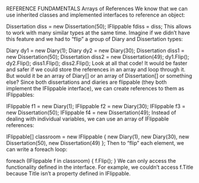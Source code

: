 REFERENCE FUNDAMENTALS
Arrays of References
We know that we can use inherited classes and implemented interfaces to reference an object:

Dissertation diss = new Dissertation(50);
IFlippable fdiss = diss;
This allows to work with many similar types at the same time. Imagine if we didn’t have this feature and we had to “flip” a group of Diary and Dissertation types:

Diary dy1 = new Diary(1);
Diary dy2 = new Diary(30);
Dissertation diss1 = new Dissertation(50);
Dissertation diss2 = new Dissertation(49);
dy1.Flip();
dy2.Flip();
diss1.Flip();
diss2.Flip();
Look at all that code! It would be faster and safer if we could store the references in an array and loop through it. But would it be an array of Diary[] or an array of Dissertation[] or something else? Since both dissertations and diaries are flippable (they both implement the IFlippable interface), we can create references to them as IFlippables:

IFlippable f1 = new Diary(1);
IFlippable f2 = new Diary(30);
IFlippable f3 = new Dissertation(50);
IFlippable f4 = new Dissertation(49);
Instead of dealing with individual variables, we can use an array of IFlippable references:

IFlippable[] classroom = new IFlippable { new Diary(1), new Diary(30), new Dissertation(50), new Dissertation(49) };
Then to “flip” each element, we can write a foreach loop:

foreach (IFlippable f in classroom) 
{
  f.Flip();
}
We can only access the functionality defined in the interface. For example, we couldn’t access f.Title because Title isn’t a property defined in IFlippable.
